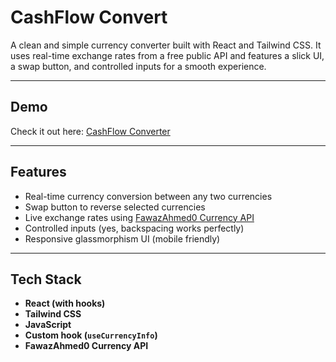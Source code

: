 # CashFlow Convert

A clean and simple currency converter built with React and Tailwind CSS. It uses real-time exchange rates from a free public API and features a slick UI, a swap button, and controlled inputs for a smooth experience.

---

## Demo

Check it out here: [CashFlow Converter](https://currency-converter-two-lovat.vercel.app/)

---

## Features

- Real-time currency conversion between any two currencies
- Swap button to reverse selected currencies
- Live exchange rates using [FawazAhmed0 Currency API](https://github.com/fawazahmed0/currency-api)
- Controlled inputs (yes, backspacing works perfectly)
- Responsive glassmorphism UI (mobile friendly)

---

## Tech Stack

- **React (with hooks)**
- **Tailwind CSS**
- **JavaScript**
- **Custom hook (`useCurrencyInfo`)**
- **FawazAhmed0 Currency API**
